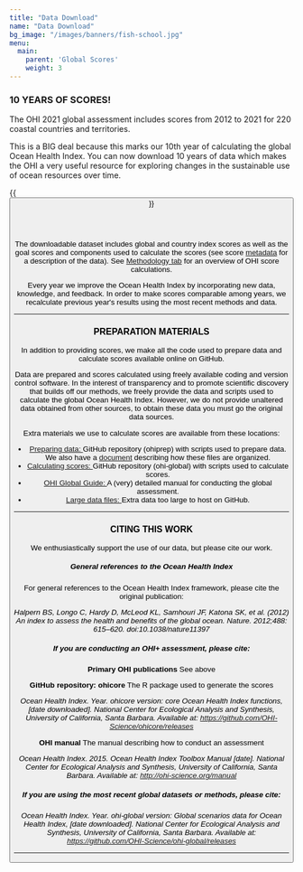 ```yaml
---
title: "Data Download"
name: "Data Download"
bg_image: "/images/banners/fish-school.jpg"
menu:
  main:
    parent: 'Global Scores'
    weight: 3
---
```


### 10 YEARS OF SCORES! 

The OHI 2021 global assessment includes scores from 2012 to 2021 for 220 coastal countries and territories.  

This is a BIG deal because this marks our 10th year of calculating the global Ocean Health Index. You can now download 10 years of data which makes the OHI a very useful resource for exploring changes in the sustainable use of ocean resources over time.

{{<button text="Download Scores" link=data/scores.csv icon="images/flower_plot.png">}}

<br>
<br>

The downloadable dataset includes global and country index scores as well as the goal scores and components used to calculate the scores (see score [metadata](https://github.com/OHI-Science/ohi-global/blob/draft/yearly_results/README.md#global-ohi-score-metadata) for a description of the data).  See [Methodology tab](https://ohi-science.org/OHI-website/methodology/) for an overview of OHI score calculations. 

Every year we improve the Ocean Health Index by incorporating new data, knowledge, and feedback. In order to make scores comparable among years, we recalculate previous year's results using the most recent methods and data. 

----

### PREPARATION MATERIALS 

In addition to providing scores, we make all the code used to prepare data and calculate scores available online on GitHub. 

Data are prepared and scores calculated using freely available coding and version control software. In the interest of transparency and to promote scientific discovery that builds off our methods, we freely provide the data and scripts used to calculate the global Ocean Health Index. However, we do not provide unaltered data obtained from other sources, to obtain these data you must go the original data sources.

Extra materials we use to calculate scores are available from these locations:

- [Preparing data: ](https://github.com/OHI-Science/ohiprep_v2019) GitHub repository (ohiprep) with scripts used to prepare data. We also have a [document](https://github.com/OHI-Science/ohiprep_v2018/blob/gh-pages/src/dataOrganization_SOP.md#sop-for-data-management-for-ocean-health-index-assessments) describing how these files are organized.  
- [Calculating scores: ](https://github.com/OHI-Science/ohi-global/releases) GitHub repository (ohi-global) with scripts used to calculate scores.
- [OHI Global Guide: ](http://ohi-science.org/ohi-global-guide/index.html) A (very) detailed manual for conducting the global assessment.
- [Large data files: ](https://mazu.nceas.ucsb.edu/data/) Extra data too large to host on GitHub.

----

### CITING THIS WORK  

We enthusiastically support the use of our data, but please cite our work.

##### General references to the Ocean Health Index
For general references to the Ocean Health Index framework, please cite the original publication:

*Halpern BS, Longo C, Hardy D, McLeod KL, Samhouri JF, Katona SK, et al. (2012) An index to assess the health and benefits of the global ocean. Nature. 2012;488: 615–620. doi:10.1038/nature11397*
  

##### If you are conducting an OHI+ assessment, please cite:

**Primary OHI publications** See above

**GitHub repository: ohicore** 
The R package used to generate the scores

*Ocean Health Index. Year. ohicore version: core Ocean Health Index functions, [date downloaded]. National Center for Ecological Analysis and Synthesis, University of California, Santa Barbara. Available at: https://github.com/OHI-Science/ohicore/releases*
  
**OHI manual** 
The manual describing how to conduct an assessment

*Ocean Health Index. 2015. Ocean Health Index Toolbox Manual [date]. National Center for Ecological Analysis and Synthesis, University of California, Santa Barbara. Available at: http://ohi-science.org/manual* 
  
  
##### If you are using the most recent global datasets or methods, please cite:
  
*Ocean Health Index. Year. ohi-global version: Global scenarios data for Ocean Health Index, [date downloaded]. National Center for Ecological Analysis and Synthesis, University of California, Santa Barbara. Available at: https://github.com/OHI-Science/ohi-global/releases*
  
---- 

